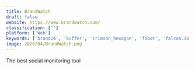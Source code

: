 ```yaml
---
title: BrandWatch
draft: false 
website: https://www.brandwatch.com/
classification: ['']
platform: ['Web']
keywords: ['brand24', 'buffer', 'crimson_hexagon', 'f5bot', 'falcon.io', 'hootsuite', 'meltwater', 'nuvi', 'netbase', 'nicejob', 'sendible', 'social_mention', 'sprinklr', 'sprinklr_modern_engagement', 'sysomos', 'sysomos_map', 'talkwalker', 'zoho_social', 'eclincher', 'mention']
image: 2020/04/BrandWatch.png
---
```

The best social monitoring tool